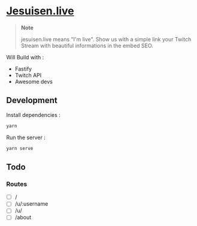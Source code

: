 # [Jesuisen.live](https://jesuisen.live)

> **Note**
> 
> jesuisen.live means "I'm live". Show us with a simple link your Twitch Stream with beautiful informations in the embed SEO.

Will  Build with :
- Fastify
- Twitch API
- Awesome devs

## Development

Install dependencies : 
```bash
yarn
```

Run the server : 
```bash
yarn serve
```
## Todo

### Routes

- [ ] /
- [ ] /u/:username
- [ ] /u/
- [ ] /about